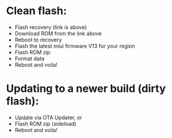 # Clean flash:
- Flash recovery (link is above)
- Download ROM from the link above
- Reboot to recovery
- Flash the latest miui firmware V13 for your region
- Flash ROM zip
- Format data
- Reboot and voila!

# Updating to a newer build (dirty flash):
- Update via OTA Updater, or
- Flash ROM zip (sideload)
- Reboot and voila!
